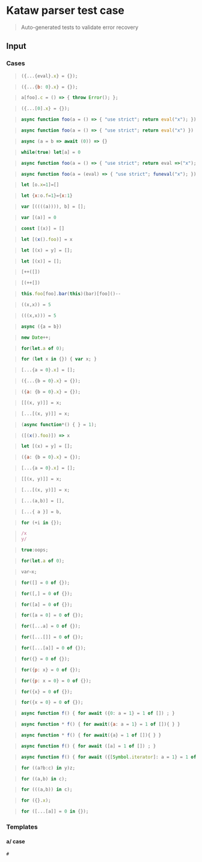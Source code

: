 # Kataw parser test case

> Auto-generated tests to validate error recovery
>

## Input

### Cases

> `````js
> ({...{eval}.x} = {});
> `````

> `````js
> ({...{b: 0}.x} = {});
> `````

> `````js
> a[foo].c = () => { throw Error(); };
> `````

> `````js
> ({...[0].x} = {});
> `````

> `````js
> async function foo(a = () => { "use strict"; return eval("x"); }) {}
> `````

> `````js
> async function foo(a = () => { "use strict"; return eval("x") }) { var x; return a(); }
> `````

> `````js
> async (a = b => await (0)) => {}
> `````

> `````js
> while(true) let[a] = 0
> `````

> `````js
> async function foo(a = () => { "use strict"; return eval =>("x"); }) {}
> `````

> `````js
> async function foo(a = (eval) => { "use strict"; funeval("x"); }) {}
> `````

> `````js
> let [o.x=1]=[]
> `````

> `````js
> let {x:o.f=1}={x:1}
> `````

> `````js
> var [((((a)))), b] = [];
> `````

> `````js
> var [(a)] = 0
> `````

> `````js
> const [(x)] = []
> `````

> `````js
> let [(x().foo)] = x
> `````

> `````js
> let [(x) = y] = [];
> `````

> `````js
> let [(x)] = [];
> `````

> `````js
> [++([])
> `````

> `````js
> [(++[])
> `````

> `````js
> this.foo[foo].bar(this)(bar)[foo]()--
> `````

> `````js
> ((x,x)) = 5
> `````

> `````js
> (((x,x))) = 5
> `````

> `````js
> async ({a = b})
> `````

> `````js
> new Date++;
> `````

> `````js
> for(let.a of 0);
> `````

> `````js
> for (let x in {}) { var x; }
> `````

> `````js
> [...{a = 0}.x] = [];
> `````

> `````js
> ({...{b = 0}.x} = {});
> `````

> `````js
> ({a: {b = 0}.x} = {});
> `````

> `````js
> [[(x, y)]] = x;
> `````

> `````js
> [...[(x, y)]] = x;
> `````

> `````js
> (async function*() { } = 1);
> `````

> `````js
> ([(x().foo)]) => x
> `````

> `````js
> let [(x) = y] = [];
> `````

> `````js
> ({a: {b = 0}.x} = {});
> `````

> `````js
> [...{a = 0}.x] = [];
> `````

> `````js
> [[(x, y)]] = x;
> `````

> `````js
> [...[(x, y)]] = x;
> `````

> `````js
> [...(a,b)] = [],
> `````

> `````js
> [...{ a }] = b,
> `````

> `````js
> for (+i in {});
> `````

> `````js
> /x
> y/
> `````

> `````js
> true:oops;
> `````

> `````js
> for(let.a of 0);
> `````

> `````js
> var x;
> `````

> `````js
> for([] = 0 of {});
> `````

> `````js
> for([,] = 0 of {});
> `````

> `````js
> for([a] = 0 of {});
> `````

> `````js
> for([a = 0] = 0 of {});
> `````

> `````js
> for([...a] = 0 of {});
> `````

> `````js
> for([...[]] = 0 of {});
> `````

> `````js
> for([...[a]] = 0 of {});
> `````

> `````js
> for({} = 0 of {});
> `````

> `````js
> for({p: x} = 0 of {});
> `````

> `````js
> for({p: x = 0} = 0 of {});
> `````

> `````js
> for({x} = 0 of {});
> `````

> `````js
> for({x = 0} = 0 of {});
> `````

> `````js
> async function f() { for await ({0: a = 1} = 1 of []) ; }
> `````

> `````js
> async function * f() { for await({a: a = 1} = 1 of []){ } }
> `````

> `````js
> async function * f() { for await({a} = 1 of []){ } }
> `````

> `````js
> async function f() { for await ([a] = 1 of []) ; }
> `````

> `````js
> async function f() { for await ({[Symbol.iterator]: a = 1} = 1 of []) ; }
> `````

> `````js
> for ((a?b:c) in y)z;
> `````

> `````js
> for ((a,b) in c);
> `````

> `````js
> for (((a,b)) in c);
> `````

> `````js
> for ({}.x);
> `````

> `````js
> for ([...[a]] = 0 in {});
> `````

### Templates

#### a/ case

`````js
#
`````
